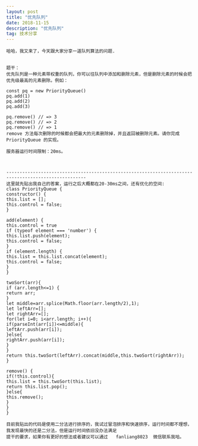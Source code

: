 ```yaml
---
layout: post
title: "优先队列"
date: 2018-11-15
description: "优先队列"
tag: 技术分享
---
```

    哈哈，我又来了，今天跟大家分享一道队列算法的问题.


    题干：
    优先队列是一种元素带权重的队列，你可以往队列中添加和删除元素，但是删除元素的时候会把优先级最高的元素删除。例如：

    const pq = new PriorityQueue()
    pq.add(1)
    pq.add(2)
    pq.add(3)

    pq.remove() // => 3
    pq.remove() // => 2
    pq.remove() // => 1
    remove 方法每次删除的时候都会把最大的元素删除掉，并且返回被删除元素。请你完成 PriorityQueue 的实现。

    服务器运行时间限制：20ms。



    ----------------------------------------------------------------------------------------------------
    这里就先贴出我自己的答案，运行之后大概都在20-30ms之间，还有优化的空间:
    class PriorityQueue {
    constructor() {
    this.list = [];
    this.control = false;
    }

    add(element) {
    this.control = true
    if (typeof element === 'number') {
    this.list.push(element);
    this.control = false;
    }
    if (element.length) {
    this.list = this.list.concat(element);
    this.control = false;
    }
    }

    twoSort(arr){
    if (arr.length<=1) {
    return arr;
    }
    let middle=arr.splice(Math.floor(arr.length/2),1);
    let leftArr=[];
    let rightArr=[];
    for(let i=0; i<arr.length; i++){
    if(parseInt(arr[i])<=middle){
    leftArr.push(arr[i]);
    }else{
    rightArr.push(arr[i]);
    }
    }
    return this.twoSort(leftArr).concat(middle,this.twoSort(rightArr));
    }

    remove() {
    if(!this.control){
    this.list = this.twoSort(this.list);
    return this.list.pop();
    }else{
    this.remove();
    }
    }
    }

    目前我贴出的代码是使用二分法进行排序的，我试过冒泡排序和快速排序，运行时间都不理想，我发现最快的还是二分法，但是运行时间依旧没办法满足
    提干的要求，如果你有更好的想法或者建议可以通过   fanliang8023  微信联系我哈。


